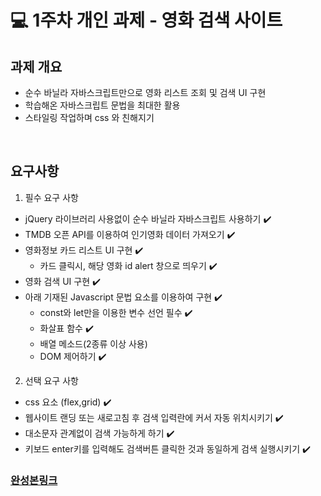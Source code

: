 # :computer: 1주차 개인 과제 - 영화 검색 사이트

## 과제 개요

- 순수 바닐라 자바스크립트만으로 영화 리스트 조회 및 검색 UI 구현
- 학습해온 자바스크립트 문법을 최대한 활용
- 스타일링 작업하며 css 와 친해지기

<br>

## 요구사항

1. 필수 요구 사항
- jQuery 라이브러리 사용없이 순수 바닐라 자바스크립트 사용하기 :heavy_check_mark:
- TMDB 오픈 API를 이용하여 인기영화 데이터 가져오기 :heavy_check_mark:
- 영화정보 카드 리스트 UI 구현 :heavy_check_mark:
   - 카드 클릭시, 해당 영화 id alert 창으로 띄우기 :heavy_check_mark:
- 영화 검색 UI 구현 :heavy_check_mark:
- 아래 기재된 Javascript 문법 요소를 이용하여 구현 :heavy_check_mark:
  - const와 let만을 이용한 변수 선언 필수 :heavy_check_mark:
  - 화살표 함수 :heavy_check_mark:
  - 배열 메소드(2종류 이상 사용)
  - DOM 제어하기 :heavy_check_mark:


 
2. 선택 요구 사항
- css 요소 (flex,grid)  :heavy_check_mark:  
- 웹사이트 랜딩 또는 새로고침 후 검색 입력란에 커서 자동 위치시키기 :heavy_check_mark:
- 대소문자 관계없이 검색 가능하게 하기 :heavy_check_mark:
- 키보드 enter키를 입력해도 검색버튼 클릭한 것과 동일하게 검색 실행시키기 :heavy_check_mark:


### [완성본링크](https://jonghoon7431.github.io/movie_search_site/)
